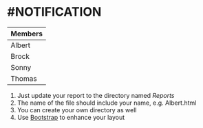 #NOTIFICATION
=====

Members |
--- |
Albert |
Brock |
Sonny |
Thomas |


1. Just update your report to the directory named *Reports*
  1. The name of the file should include your name, e.g. Albert.html
  2. You can create your own directory as well
  3. Use [Bootstrap](http://getbootstrap.com/css/#type) to enhance your layout